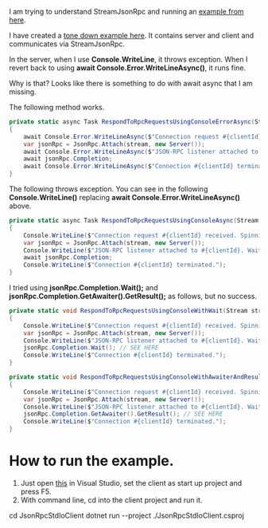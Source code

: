 
I am trying to understand StreamJsonRpc and running an [example from here](https://github.com/AArnott/StreamJsonRpc.Sample).

I have created a [tone down example here](https://github.com/AvtsVivek/SOIssueReport-200501). It contains server and client and communicates via StreamJsonRpc. 

In the server, when I use **Console.WriteLine**, it throws exception. When I revert back to using **await Console.Error.WriteLineAsync()**, it runs fine. 

Why is that? Looks like there is something to do with await async that I am missing.

The following method works.

```cs
private static async Task RespondToRpcRequestsUsingConsoleErrorAsync(Stream stream, int clientId)
{
    await Console.Error.WriteLineAsync($"Connection request #{clientId} received. Spinning off an async Task to cater to requests.");
    var jsonRpc = JsonRpc.Attach(stream, new Server());
    await Console.Error.WriteLineAsync($"JSON-RPC listener attached to #{clientId}. Waiting for requests...");
    await jsonRpc.Completion;
    await Console.Error.WriteLineAsync($"Connection #{clientId} terminated.");
}
```

The following throws exception. You can see in the following **Console.WriteLine()** replacing **await Console.Error.WriteLineAsync()** above.  

```cs
private static async Task RespondToRpcRequestsUsingConsoleAsync(Stream stream, int clientId)
{
    Console.WriteLine($"Connection request #{clientId} received. Spinning off an async Task to cater to requests.");
    var jsonRpc = JsonRpc.Attach(stream, new Server());
    Console.WriteLine($"JSON-RPC listener attached to #{clientId}. Waiting for requests...");
    await jsonRpc.Completion;
    Console.WriteLine($"Connection #{clientId} terminated.");
}
```

I tried using **jsonRpc.Completion.Wait();** and **jsonRpc.Completion.GetAwaiter().GetResult();** as follows, but no success.

```cs
private static void RespondToRpcRequestsUsingConsoleWithWait(Stream stream, int clientId)
{
    Console.WriteLine($"Connection request #{clientId} received. Spinning off an async Task to cater to requests.");
    var jsonRpc = JsonRpc.Attach(stream, new Server());
    Console.WriteLine($"JSON-RPC listener attached to #{clientId}. Waiting for requests...");
    jsonRpc.Completion.Wait(); // SEE HERE
    Console.WriteLine($"Connection #{clientId} terminated.");
}

private static void RespondToRpcRequestsUsingConsoleWithAwaiterAndResult(Stream stream, int clientId)
{
    Console.WriteLine($"Connection request #{clientId} received. Spinning off an async Task to cater to requests.");
    var jsonRpc = JsonRpc.Attach(stream, new Server());
    Console.WriteLine($"JSON-RPC listener attached to #{clientId}. Waiting for requests...");
    jsonRpc.Completion.GetAwaiter().GetResult(); // SEE HERE
    Console.WriteLine($"Connection #{clientId} terminated.");
}
```

# How to run the example.
1. Just open [this](https://github.com/AvtsVivek/SOIssueReport-200501) in Visual Studio, set the client as start up project and press F5.
2. With command line, cd into the client project and run it.

cd JsonRpcStdIoClient
dotnet run --project ./JsonRpcStdIoClient.csproj
